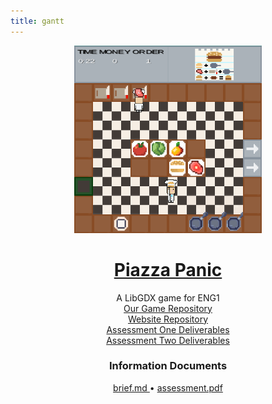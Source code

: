 ```yaml
---
title: gantt
---
```

<div align="center">
  <a href="https://github.com/team13eng1/piazza-panic/">
    <img src="./assets/Capture.PNG" alt="Logo" width="300" height="300">
  </a>

  <h1 align="center" style="color: black"> <a href = "README.md"> Piazza Panic </a></h1>

  <p align="center">
    A LibGDX game for ENG1
    <br>
    <a href="https://github.com/team13eng1/piazza-panic"> Our Game Repository</a>
    <br>
    <a href="https://github.com/team13eng1/team13eng1.github.io"> Website Repository </a>
    <br>
    <a href="one.md"> Assessment One Deliverables</a>
    <br>
    <a href="two.md"> Assessment Two Deliverables</a>
    <br>
  </p>

<h3 align="center">Information Documents</h3>
<p align="center">
  <a href="./files/info/brief.md">brief.md </a>
  •
  <a href="./files/info/eng1-team-assessment-1.pdf">assessment.pdf</a>
</p>
</div>



